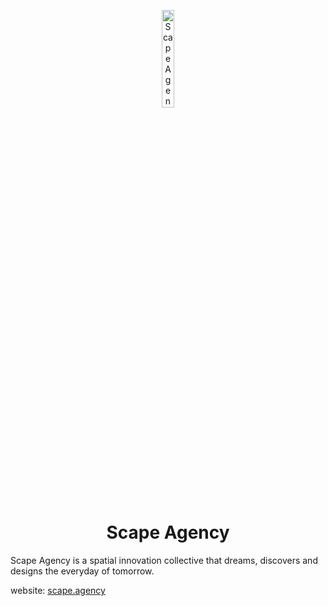 <p align="center">
    <img src="https://scape-agency.github.io/.assets/image/logo/scape_agency-logo_dark.jpg" width="20%" height="20%" alt="Scape Agency Logo">
</p>
<h1 align='center' style='border-bottom: none;'>Scape Agency</h1>

Scape Agency is a spatial innovation collective that dreams, discovers and designs the everyday of tomorrow.

website: [scape.agency](https://www.scape.agency)